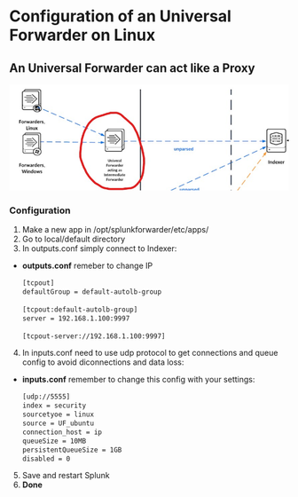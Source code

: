 # Configuration of an Universal Forwarder on Linux
## An Universal Forwarder can act like a Proxy
![](https://github.com/giacomodeconti/arsenal/blob/main/Splunk/Universal%20Forwarder.jpg)

### Configuration
1. Make a new app in /opt/splunkforwarder/etc/apps/
2. Go to local/default directory 
3. In outputs.conf simply connect to Indexer:
  - **outputs.conf** remeber to change IP
    ```
    [tcpout]
    defaultGroup = default-autolb-group

    [tcpout:default-autolb-group]
    server = 192.168.1.100:9997

    [tcpout-server://192.168.1.100:9997]
    ```
4. In inputs.conf need to use udp protocol to get connections and queue config to avoid diconnections and data loss:
  - **inputs.conf** remember to change this config with your settings:
    ```
    [udp://5555]
    index = security
    sourcetyoe = linux
    source = UF_ubuntu
    connection_host = ip
    queueSize = 10MB
    persistentQueueSize = 1GB
    disabled = 0
    ```
 5. Save and restart Splunk
 6. **Done**
